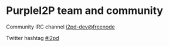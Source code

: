 PurpleI2P team and community
============================

Community IRC channel [i2pd-dev@freenode](https://webchat.freenode.net/?channels=i2pd-dev)

Twitter hashtag [#i2pd](https://twitter.com/hashtag/i2pd)

